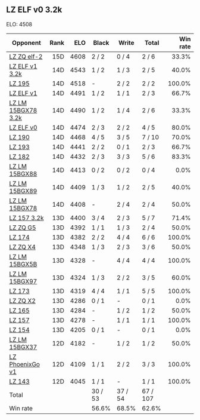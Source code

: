 ## LZ ELF v0 3.2k ##

ELO: 4508

Opponent | Rank | ELO | Black | Write | Total | Win rate
---------|-----:|----:|-------|-------|-------|-------:
[LZ ZQ elf-2](LZ%20ZQ%20elf-2.md) | 15D | 4608 | 2 / 2 | 0 / 4 | 2 / 6 | 33.3%
[LZ ELF v1 3.2k](LZ%20ELF%20v1%203.2k.md) | 14D | 4543 | 1 / 2 | 1 / 3 | 2 / 5 | 40.0%
[LZ 195](LZ%20195.md) | 14D | 4518 | - | 2 / 2 | 2 / 2 | 100.0%
[LZ ELF v1](LZ%20ELF%20v1.md) | 14D | 4491 | 1 / 2 | 1 / 1 | 2 / 3 | 66.7%
[LZ LM 15BGX78 3.2k](LZ%20LM%2015BGX78%203.2k.md) | 14D | 4490 | 1 / 2 | 1 / 4 | 2 / 6 | 33.3%
[LZ ELF v0](LZ%20ELF%20v0.md) | 14D | 4474 | 2 / 3 | 2 / 2 | 4 / 5 | 80.0%
[LZ 190](LZ%20190.md) | 14D | 4468 | 4 / 5 | 3 / 5 | 7 / 10 | 70.0%
[LZ 193](LZ%20193.md) | 14D | 4441 | 2 / 2 | 0 / 1 | 2 / 3 | 66.7%
[LZ 182](LZ%20182.md) | 14D | 4432 | 2 / 3 | 3 / 3 | 5 / 6 | 83.3%
[LZ LM 15BGX88](LZ%20LM%2015BGX88.md) | 14D | 4413 | 0 / 2 | 0 / 2 | 0 / 4 | 0.0%
[LZ LM 15BGX89](LZ%20LM%2015BGX89.md) | 14D | 4409 | 1 / 3 | 1 / 2 | 2 / 5 | 40.0%
[LZ LM 15BGX78](LZ%20LM%2015BGX78.md) | 14D | 4408 | - | 2 / 4 | 2 / 4 | 50.0%
[LZ 157 3.2k](LZ%20157%203.2k.md) | 13D | 4400 | 3 / 4 | 2 / 3 | 5 / 7 | 71.4%
[LZ ZQ G5](LZ%20ZQ%20G5.md) | 13D | 4392 | 1 / 1 | 1 / 3 | 2 / 4 | 50.0%
[LZ 174](LZ%20174.md) | 13D | 4382 | 2 / 2 | 4 / 4 | 6 / 6 | 100.0%
[LZ ZQ X4](LZ%20ZQ%20X4.md) | 13D | 4348 | 1 / 3 | 2 / 3 | 3 / 6 | 50.0%
[LZ LM 15BGX5B](LZ%20LM%2015BGX5B.md) | 13D | 4328 | - | 4 / 4 | 4 / 4 | 100.0%
[LZ LM 15BGX97](LZ%20LM%2015BGX97.md) | 13D | 4324 | 1 / 3 | 2 / 2 | 3 / 5 | 60.0%
[LZ 173](LZ%20173.md) | 13D | 4319 | 4 / 4 | 1 / 1 | 5 / 5 | 100.0%
[LZ ZQ X2](LZ%20ZQ%20X2.md) | 13D | 4286 | 0 / 1 | - | 0 / 1 | 0.0%
[LZ 165](LZ%20165.md) | 13D | 4284 | - | 1 / 2 | 1 / 2 | 50.0%
[LZ 157](LZ%20157.md) | 13D | 4278 | - | 1 / 1 | 1 / 1 | 100.0%
[LZ 154](LZ%20154.md) | 13D | 4205 | 0 / 1 | - | 0 / 1 | 0.0%
[LZ LM 15BGX37](LZ%20LM%2015BGX37.md) | 12D | 4182 | - | 1 / 2 | 1 / 2 | 50.0%
[LZ PhoenixGo v1](LZ%20PhoenixGo%20v1.md) | 12D | 4109 | 1 / 1 | 2 / 2 | 3 / 3 | 100.0%
[LZ 143](LZ%20143.md) | 12D | 4045 | 1 / 1 | - | 1 / 1 | 100.0%
Total | | | 30 / 53 | 37 / 54 | 67 / 107 | 
Win rate| | | 56.6% | 68.5% | 62.6% | 
